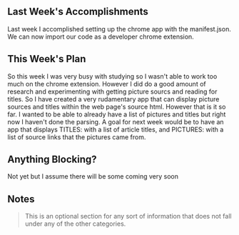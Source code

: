 ## Last Week's Accomplishments
Last week I accomplished setting up the chrome app with the manifest.json. We can now import our code as a developer chrome extension.

## This Week's Plan
So this week I was very busy with studying so I wasn't able to work too much on the chrome extension. However I
did do a good amount of research and experimenting with getting picture sourcs and reading for titles. So I have created a
very rudamentary app that can display picture sources and titles within the web page's source html. However that is it so far. I wanted to be able to already have a list of pictures and titles but right now I haven't done the parsing. A goal for next week would be to have an app that displays TITLES: with a list of article titles, and PICTURES: with a list of source links that the pictures came from.

## Anything Blocking?
Not yet but I assume there will be some coming very soon

## Notes

> This is an optional section for any sort of information that does not fall under any of the other categories.

